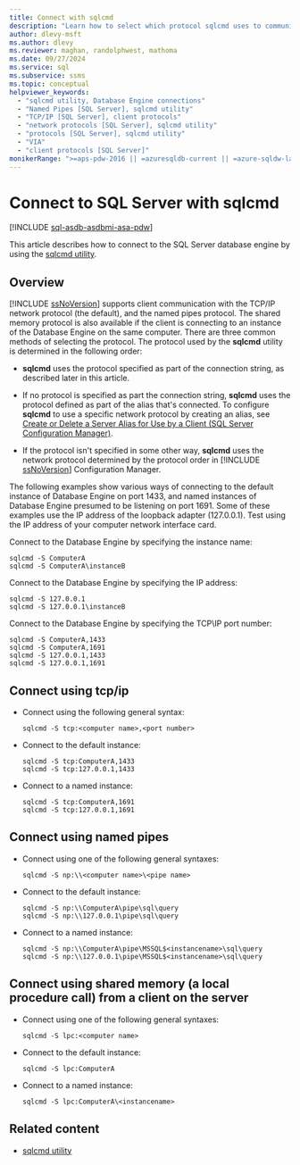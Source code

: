 ```yaml
---
title: Connect with sqlcmd
description: "Learn how to select which protocol sqlcmd uses to communicate with SQL Server. The choices are: TCP/IP, named pipes, and shared memory."
author: dlevy-msft
ms.author: dlevy
ms.reviewer: maghan, randolphwest, mathoma
ms.date: 09/27/2024
ms.service: sql
ms.subservice: ssms
ms.topic: conceptual
helpviewer_keywords:
  - "sqlcmd utility, Database Engine connections"
  - "Named Pipes [SQL Server], sqlcmd utility"
  - "TCP/IP [SQL Server], client protocols"
  - "network protocols [SQL Server], sqlcmd utility"
  - "protocols [SQL Server], sqlcmd utility"
  - "VIA"
  - "client protocols [SQL Server]"
monikerRange: ">=aps-pdw-2016 || =azuresqldb-current || =azure-sqldw-latest || >=sql-server-2016 || >=sql-server-linux-2017 || =azuresqldb-mi-current"
---
```

#  Connect to SQL Server with sqlcmd

[!INCLUDE [sql-asdb-asdbmi-asa-pdw](../../includes/applies-to-version/sql-asdb-asdbmi-asa-pdw.md)]

This article describes how to connect to the SQL Server database engine by using the [sqlcmd utility](sqlcmd-utility.md).

## Overview

[!INCLUDE [ssNoVersion](../../includes/ssnoversion-md.md)] supports client communication with the TCP/IP network protocol (the default), and the named pipes protocol. The shared memory protocol is also available if the client is connecting to an instance of the Database Engine on the same computer. There are three common methods of selecting the protocol. The protocol used by the **sqlcmd** utility is determined in the following order:

- **sqlcmd** uses the protocol specified as part of the connection string, as described later in this article.

- If no protocol is specified as part the connection string, **sqlcmd** uses the protocol defined as part of the alias that's connected. To configure **sqlcmd** to use a specific network protocol by creating an alias, see [Create or Delete a Server Alias for Use by a Client (SQL Server Configuration Manager)](../../database-engine/configure-windows/create-or-delete-a-server-alias-for-use-by-a-client.md).

- If the protocol isn't specified in some other way, **sqlcmd** uses the network protocol determined by the protocol order in [!INCLUDE [ssNoVersion](../../includes/ssnoversion-md.md)] Configuration Manager.

The following examples show various ways of connecting to the default instance of Database Engine on port 1433, and named instances of Database Engine presumed to be listening on port 1691. Some of these examples use the IP address of the loopback adapter (127.0.0.1). Test using the IP address of your computer network interface card.

Connect to the Database Engine by specifying the instance name:

```
sqlcmd -S ComputerA
sqlcmd -S ComputerA\instanceB
```

Connect to the Database Engine by specifying the IP address:

```
sqlcmd -S 127.0.0.1
sqlcmd -S 127.0.0.1\instanceB
```

Connect to the Database Engine by specifying the TCP\IP port number:

```
sqlcmd -S ComputerA,1433
sqlcmd -S ComputerA,1691
sqlcmd -S 127.0.0.1,1433
sqlcmd -S 127.0.0.1,1691
```

## Connect using tcp/ip

- Connect using the following general syntax:

    ```
    sqlcmd -S tcp:<computer name>,<port number>
    ```

- Connect to the default instance:

    ```
    sqlcmd -S tcp:ComputerA,1433
    sqlcmd -S tcp:127.0.0.1,1433
    ```

- Connect to a named instance:

    ```
    sqlcmd -S tcp:ComputerA,1691
    sqlcmd -S tcp:127.0.0.1,1691
    ```

## Connect using named pipes

- Connect using one of the following general syntaxes:

    ```
    sqlcmd -S np:\\<computer name>\<pipe name>
    ```

- Connect to the default instance:

    ```
    sqlcmd -S np:\\ComputerA\pipe\sql\query
    sqlcmd -S np:\\127.0.0.1\pipe\sql\query
    ```

- Connect to a named instance:

    ```
    sqlcmd -S np:\\ComputerA\pipe\MSSQL$<instancename>\sql\query
    sqlcmd -S np:\\127.0.0.1\pipe\MSSQL$<instancename>\sql\query
    ```

## Connect using shared memory (a local procedure call) from a client on the server

- Connect using one of the following general syntaxes:

    ```
    sqlcmd -S lpc:<computer name>
    ```

- Connect to the default instance:

    ```
    sqlcmd -S lpc:ComputerA
    ```

- Connect to a named instance:

    ```
    sqlcmd -S lpc:ComputerA\<instancename>
    ```

## Related content

- [sqlcmd utility](sqlcmd-utility.md)
